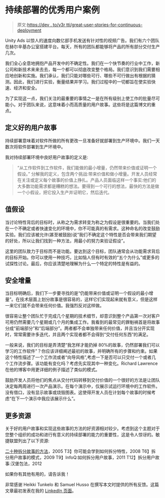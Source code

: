 # 持续部署的优秀用户案例

> 原文:[https://dev . to/v3r tti/great-user-stories-for-continuous-deployment](https://dev.to/v3rtti/great-user-stories-for-continuous-deployment)

Unity Ads 以惊人的速度向数亿部手机发送有针对性的视频广告。我们有六个团队在赫尔辛基办公室搭建平台。每天，所有的团队都能够将产品的所有部分交付生产几次。

我们全心全意地拥抱产品开发中的不确定性。我们在一个快节奏的行业中工作，新公司和新技术来来去去，每一个都可以彻底改变整个格局。我们意识到我们需要相应地创新和实施。我们承认，我们只能对哪些可行、哪些不可行做出有根据的猜测。因此，我们进行实验，衡量结果并学习。我们过程中的一切都旨在使实验快速、经济和安全。

为了实现这一点，我们关注的最重要的事情之一是在所有级别上使工作的批量尽可能小。对于团队来说，这意味着小而高质量的用户故事。这些将是这篇博文的重点。

## [](#definition-of-good-user-story)定义好的用户故事

持续部署意味着对软件所做的所有更改一旦准备好就部署到生产环境中。我们一天数次将软件部署到生产环境中。

我对持续部署环境中良好用户故事的定义是:

> “从工作软件到工作软件，我们能做的最小增量，仍然带来价值或证明一个假设。”
> 分解我的定义，包含两个挑战:带来价值和做小增量。开发人员经常在关注或定义每个故事的价值上挣扎。产品人员面临这样一个事实:他们的大多数功能需求都是糟糕的想法。要得到一个可行的想法，最快的方法是做一个小假设，把它投入生产并证明它，然后迭代。

## [](#value-hypothesis)值假设

当讨论特性背后的目标时，从称之为需求转变为称之为假设是很重要的。当我们处在一个不确定或者快速变化的环境中，你不可能真的有需求。这种命名的改变鼓励实验。我们应该被允许(甚至被鼓励)说“我们不确定这个特性是否会带来我们期望的好处，所以让我们找到一种方法，用最小的努力来验证假设”。

这里的团队致力于目标而不是功能。要达到这个目标，团队通常会从功能需求背后的目标开始。你可以使用一种技巧，比如恼人但有时有效的“五个为什么”或更多的试探性讨论。最后，你应该清楚地理解为什么一个特定的特性是有益的。

## [](#safe-increments)安全增量

当目标明确后，我们下一步要寻找的是“仍能带来价值或证明一个假设的最小增量”。在技术层面上划分故事是很容易的，这样它们实现起来就有意义，但是这样一来它们就不会带来任何价值。我强烈反对这样做。

很容易让整个团队忙于完成几个星期的技术细节，却意识到整个产品第一次对客户可用仍然需要几个星期或几个月的集成工作。我看到的最常见的罪魁祸首是将故事分成“前端部分”和“后端部分”。两者都不会单独带来任何价值，并且当分开实现时，常常需要许多迭代，并且两个实现者都不会得到“交付任何东西”的满足。

一般来说，我们的目标是弄清楚“我怎样才能扔掉 80%的故事，仍然部署我们可以学习的工作软件”？你应该详细阐述最初的故事，并明确所有的步骤和约束。如果这个特性描述了一个工作流或者“向导风格”,考虑一下是否可以只交付一个或者几个工作流步骤。该功能有变化吗？考虑先实现其中一种变化。Richard Lawrence 在他的博客中用更详细的例子描述了类似的模式。

鼓励开发人员将他们的焦点从交付代码转移到交付价值的一个很好的方法是让团队决定每两周进行一次产品演示。在每个演示中，仅展示试运行环境中的工作软件。没有借口，没有显示故事或烧毁图表。这使得开发人员在计划每个故事的时候考虑“在下一个演示中我应该展示什么”。

## [](#more-resources)更多资源

关于好的用户故事和实现这些故事的方法的好资源相对较少。考虑到这个主题对于您整个组织的成功和进行有意义的持续部署的能力的重要性，这是令人惊讶的。敏捷联盟列出了以下资源:

[二十种拆分故事的方法](http://xp123.com/articles/twenty-ways-to-split-stories/)，2005
T3】你可能会学到如何拆分特性，2008
T6】拆分用户故事的模式，2009
T9】InfoQ:如何拆分用户故事，2011
T12】拆分用户故事:汉堡包法，2012

如果你有其他有用的，请告诉我！

非常感谢 Heikki Tunkelo 和 Samuel Husso 在撰写本文时提供的所有反馈。这篇文章最初发表在我的 [LinkedIn 页面](https://www.linkedin.com/pulse/great-user-stories-continuous-deployment-janne-sinivirta)。